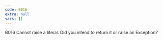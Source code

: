 ```yaml
---
code: B016
extra: null
vars: []
---
```


B016 Cannot raise a literal. Did you intend to return it or raise an Exception?